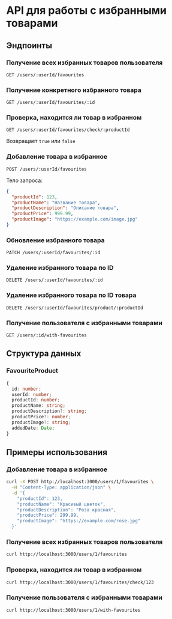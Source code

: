 # API для работы с избранными товарами

## Эндпоинты

### Получение всех избранных товаров пользователя
```
GET /users/:userId/favourites
```

### Получение конкретного избранного товара
```
GET /users/:userId/favourites/:id
```

### Проверка, находится ли товар в избранном
```
GET /users/:userId/favourites/check/:productId
```
Возвращает `true` или `false`

### Добавление товара в избранное
```
POST /users/:userId/favourites
```

Тело запроса:
```json
{
  "productId": 123,
  "productName": "Название товара",
  "productDescription": "Описание товара",
  "productPrice": 999.99,
  "productImage": "https://example.com/image.jpg"
}
```

### Обновление избранного товара
```
PATCH /users/:userId/favourites/:id
```

### Удаление избранного товара по ID
```
DELETE /users/:userId/favourites/:id
```

### Удаление избранного товара по ID товара
```
DELETE /users/:userId/favourites/product/:productId
```

### Получение пользователя с избранными товарами
```
GET /users/:id/with-favourites
```

## Структура данных

### FavouriteProduct
```typescript
{
  id: number;
  userId: number;
  productId: number;
  productName: string;
  productDescription?: string;
  productPrice?: number;
  productImage?: string;
  addedDate: Date;
}
```

## Примеры использования

### Добавление товара в избранное
```bash
curl -X POST http://localhost:3000/users/1/favourites \
  -H "Content-Type: application/json" \
  -d '{
    "productId": 123,
    "productName": "Красивый цветок",
    "productDescription": "Роза красная",
    "productPrice": 299.99,
    "productImage": "https://example.com/rose.jpg"
  }'
```

### Получение всех избранных товаров пользователя
```bash
curl http://localhost:3000/users/1/favourites
```

### Проверка, находится ли товар в избранном
```bash
curl http://localhost:3000/users/1/favourites/check/123
```

### Получение пользователя с избранными товарами
```bash
curl http://localhost:3000/users/1/with-favourites
``` 